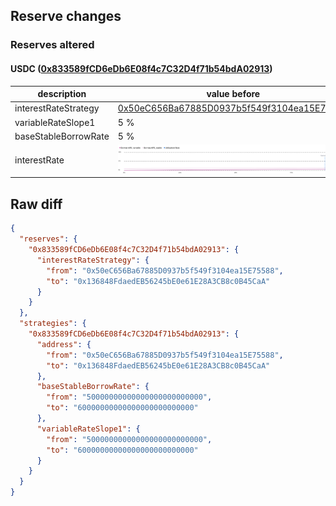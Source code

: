 ## Reserve changes

### Reserves altered

#### USDC ([0x833589fCD6eDb6E08f4c7C32D4f71b54bdA02913](https://basescan.org/address/0x833589fCD6eDb6E08f4c7C32D4f71b54bdA02913))

| description | value before | value after |
| --- | --- | --- |
| interestRateStrategy | [0x50eC656Ba67885D0937b5f549f3104ea15E75588](https://basescan.org/address/0x50eC656Ba67885D0937b5f549f3104ea15E75588) | [0x136848FdaedEB56245bE0e61E28A3CB8c0B45CaA](https://basescan.org/address/0x136848FdaedEB56245bE0e61E28A3CB8c0B45CaA) |
| variableRateSlope1 | 5 % | 6 % |
| baseStableBorrowRate | 5 % | 6 % |
| interestRate | ![before](/.assets/2e2f72b59c8aed1f3554ada1f52a792a7f5846c0.svg) | ![after](/.assets/44bd6c5258c27248fabcd09a99dec757454c2a7e.svg) |

## Raw diff

```json
{
  "reserves": {
    "0x833589fCD6eDb6E08f4c7C32D4f71b54bdA02913": {
      "interestRateStrategy": {
        "from": "0x50eC656Ba67885D0937b5f549f3104ea15E75588",
        "to": "0x136848FdaedEB56245bE0e61E28A3CB8c0B45CaA"
      }
    }
  },
  "strategies": {
    "0x833589fCD6eDb6E08f4c7C32D4f71b54bdA02913": {
      "address": {
        "from": "0x50eC656Ba67885D0937b5f549f3104ea15E75588",
        "to": "0x136848FdaedEB56245bE0e61E28A3CB8c0B45CaA"
      },
      "baseStableBorrowRate": {
        "from": "50000000000000000000000000",
        "to": "60000000000000000000000000"
      },
      "variableRateSlope1": {
        "from": "50000000000000000000000000",
        "to": "60000000000000000000000000"
      }
    }
  }
}
```